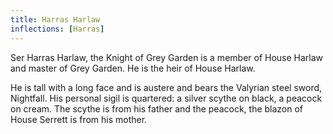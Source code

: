 ```yaml
---
title: Harras Harlaw
inflections: [Harras]
---
```


Ser Harras Harlaw, the Knight of Grey Garden is a member of House Harlaw and master of Grey Garden. He is the heir of House Harlaw.

He is tall with a long face and is austere and bears the Valyrian steel sword, Nightfall. His personal sigil is quartered: a silver scythe on black, a peacock on cream. The scythe is from his father and the peacock, the blazon of House Serrett is from his mother. 


